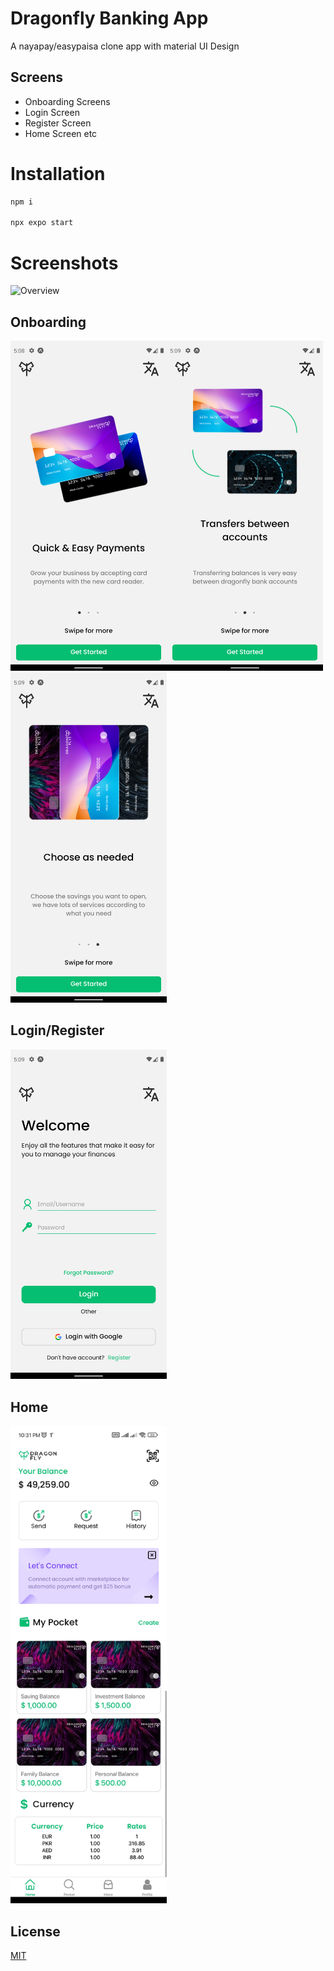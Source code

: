 # Dragonfly Banking App

A nayapay/easypaisa clone app with material UI Design

## Screens

- Onboarding Screens
- Login Screen
- Register Screen 
- Home Screen etc
# Installation

```bash
npm i 

npx expo start
```
# Screenshots

![Overview](https://github.com/Syed-Anas-Ahmed/devfolio/blob/main/src/assets/dragonfly.png)

## Onboarding
<img src="https://github.com/Syed-Anas-Ahmed/dragonfly-banking-app/blob/master/assets/Onboarding%201.png" alt="Onboarding 1" width="250" height="auto" /><img src="https://github.com/Syed-Anas-Ahmed/dragonfly-banking-app/blob/master/assets/Onboarding%202.png" alt="Onboarding 2" width="250" height="auto" /><img src="https://github.com/Syed-Anas-Ahmed/dragonfly-banking-app/blob/master/assets/Onboarding%203.png" alt="Onboarding 3" width="250" height="auto" />

## Login/Register
<img src="https://github.com/Syed-Anas-Ahmed/dragonfly-banking-app/blob/master/assets/Login%2C%20Register.png" alt="LoginRegister" width="250" height="auto" />

## Home
<img src="https://github.com/Syed-Anas-Ahmed/dragonfly-banking-app/blob/master/assets/1694712774138.jpg" alt="LoginRegister" width="250" height="auto" />

## License

[MIT](https://choosealicense.com/licenses/mit/)
